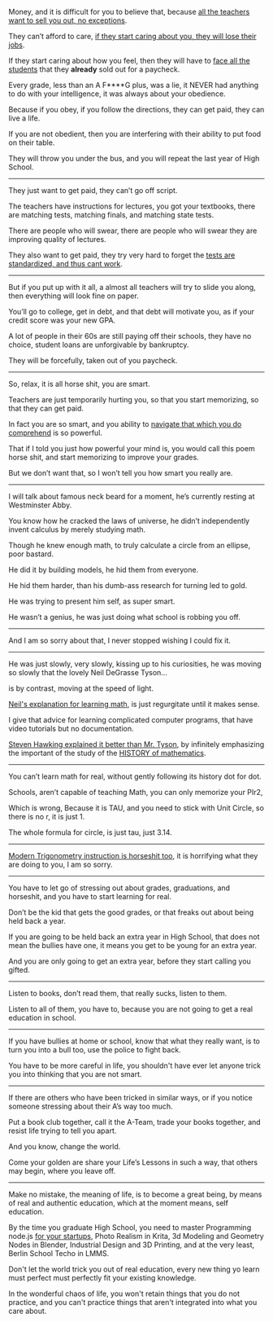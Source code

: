Money, and it is difficult for you to believe that,
because [all the teachers want to sell you out, no exceptions][goldson].

They can’t afford to care,
[if they start caring about you, they will lose their jobs][fakegrades].

If they start caring about how you feel,
then they will have to [face all the students][liars] that they __already__ sold out for a paycheck.

Every grade, less than an A F****G plus, was a lie,
it NEVER had anything to do with your intelligence, it was always about your obedience.

Because if you obey, if you follow the directions,
they can get paid, they can live a life.

If you are not obedient,
then you are interfering with their ability to put food on their table.

They will throw you under the bus,
and you will repeat the last year of High School.

---

They just want to get paid,
they can’t go off script.

The teachers have instructions for lectures, you got your textbooks,
there are matching tests, matching finals, and matching state tests.

There are people who will swear,
there are people who will swear they are improving quality of lectures.

They also want to get paid,
they try very hard to forget the [tests are standardized, and thus cant work][richardson].

---

But if you put up with it all,
a almost all teachers will try to slide you along, then everything will look fine on paper.

You’ll go to college, get in debt,
and that debt will motivate you, as if your credit score was your new GPA.

A lot of people in their 60s are still paying off their schools,
they have no choice, student loans are unforgivable by bankruptcy.

They will be forcefully,
taken out of you paycheck.

---

So, relax, it is all horse shit,
you are smart.

Teachers are just temporarily hurting you,
so that you start memorizing, so that they can get paid.

In fact you are so smart,
and you ability to [navigate that which you do comprehend][memorypalace] is so powerful.

That if I told you just how powerful your mind is,
you would call this poem horse shit, and start memorizing to improve your grades.

But we don’t want that,
so I won’t tell you how smart you really are.

---

I will talk about famous neck beard for a moment,
he’s currently resting at Westminster Abby.

You know how he cracked the laws of universe,
he didn’t independently invent calculus by merely studying math.

Though he knew enough math,
to truly calculate a circle from an ellipse, poor bastard.

He did it by building models,
he hid them from everyone.

He hid them harder,
than his dumb-ass research for turning led to gold.

He was trying to present him self,
as super smart.

He wasn’t a genius,
he was just doing what school is robbing you off.

---

And I am so sorry about that,
I never stopped wishing I could fix it.

---

He was just slowly, very slowly, kissing up to his curiosities,
he was moving so slowly that the lovely Neil DeGrasse Tyson...

is by contrast,
moving at the speed of light.

[Neil's explanation for learning math][neilmath],
is just regurgitate until it makes sense.

I give that advice for learning complicated computer programs,
that have video tutorials but no documentation.

[Steven Hawking explained it better than Mr. Tyson][godnumbers],
by infinitely emphasizing the important of the study of the [HISTORY of mathematics][mathhistory].

---

You can’t learn math for real,
without gently following its history dot for dot.

Schools,
aren’t capable of teaching Math, you can only memorize your PIr2,

Which is wrong, Because it is TAU,
and you need to stick with Unit Circle, so there is no r, it is just 1.

The whole formula for circle,
is just tau, just 3.14.

---

[Modern Trigonometry instruction is horseshit too][trig],
it is horrifying what they are doing to you, I am so sorry.

---

You have to let go of stressing out about grades, graduations, and horseshit,
and you have to start learning for real.

Don’t be the kid that gets the good grades,
or that freaks out about being held back a year.

If you are going to be held back an extra year in High School,
that does not mean the bullies have one, it means you get to be young for an extra year.

And you are only going to get an extra year,
before they start calling you gifted.

---

Listen to books,
don’t read them, that really sucks, listen to them.

Listen to all of them,
you have to, because you are not going to get a real education in school.

---

If you have bullies at home or school, know that what they really want,
is to turn you into a bull too, use the police to fight back.

You have to be more careful in life,
you shouldn't have ever let anyone trick you into thinking that you are not smart.

---

If there are others who have been tricked in similar ways,
or if you notice someone stressing about their A’s way too much.

Put a book club together,
call it the A-Team, trade your books together, and resist life trying to tell you apart.

And you know,
change the world.

Come your golden are share your Life’s Lessons in such a way,
that others may begin, where you leave off.

---

Make no mistake, the meaning of life, is to become a great being,
by means of real and authentic education, which at the moment means, self education.

By the time you graduate High School, you need to master Programming node.js [for your startups][startup], Photo Realism in Krita,
3d Modeling and Geometry Nodes in Blender, Industrial Design and 3D Printing, and at the very least, Berlin School Techo in LMMS.

Don't let the world trick you out of real education,
every new thing yo learn must perfect must perfectly fit your existing knowledge.

In the wonderful chaos of life, you won't retain things that you do not practice,
and you can't practice things that aren't integrated into what you care about.


[goldson]: https://www.youtube.com/watch?v=9M4tdMsg3ts
[memorypalace]: https://www.youtube.com/watch?v=JsC9ZHi79jo
[nmeilgegrassetyson]: https://www.youtube.com/watch?v=Da8-QfGemgo
[neilmath]: https://www.youtube.com/watch?v=NjvwWiCYLl4
[godnumbers]: https://www.youtube.com/watch?v=ERK198ssm-8
[mathhistory]: https://www.youtube.com/watch?v=pb0MSMGSIeY
[trig]: https://www.youtube.com/watch?v=68Pi4RJ1Rnw
[fakegrades]: https://www.youtube.com/watch?v=DzSnvxejenY
[liars]: https://www.youtube.com/watch?v=8GNInLhL2zA
[richardson]: https://www.youtube.com/watch?v=sxyKNMrhEvY
[startup]: https://www.youtube.com/results?search_query=What+is+a+Startup+Accelerator
